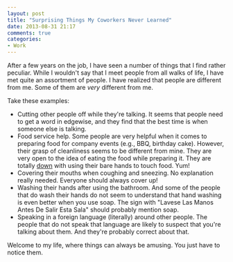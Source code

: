 ```yaml
---
layout: post
title: "Surprising Things My Coworkers Never Learned"
date: 2013-08-31 21:17
comments: true
categories: 
- Work
---
```

After a few years on the job, I have seen a number of things that I find rather peculiar.  While I wouldn't say that I meet people from all walks of life, I have met quite an assortment of people.  I have realized that people are different from me.  Some of them are _very_ different from me.  

Take these examples:

* Cutting other people off while they're talking.  It seems that people need to get a word in edgewise, and they find that the best time is when someone else is talking.
* Food service help.  Some people are very helpful when it comes to preparing food for company events (e.g., BBQ, birthday cake).  However, their grasp of cleanliness seems to be different from mine.  They are very open to the idea of eating the food while preparing it.  They are totally [down](http://go.gtww.net/14hQQik) with using their bare hands to touch food.  Yum!
* Covering their mouths when coughing and sneezing.  No explanation really needed.  Everyone should always cover up!
* Washing their hands after using the bathroom.  And some of the people that do wash their hands do not seem to understand that hand washing is even better when you use soap.  The sign with "Lavese Las Manos Antes De Salir Esta Sala" should probably mention soap.
* Speaking in a foreign language (literally) around other people.  The people that do not speak that language are likely to suspect that you're talking about them.  And they're probably correct about that.

Welcome to my life, where things can always be amusing.  You just have to notice them.
